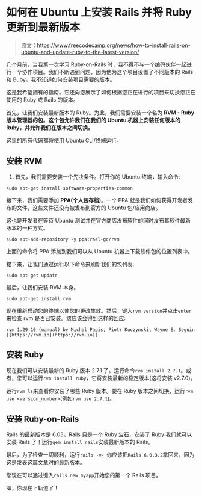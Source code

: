 # 如何在 Ubuntu 上安装 Rails 并将 Ruby 更新到最新版本

> 原文：<https://www.freecodecamp.org/news/how-to-install-rails-on-ubuntu-and-update-ruby-to-the-latest-version/>

几个月前，当我第一次学习 Ruby-on-Rails 时，我不得不与一个编码伙伴一起进行一个协作项目。我们不断遇到问题，因为他为这个项目设置了不同版本的 Rails 和 Buby。我不知道如何安装项目需要的版本。

这是我希望拥有的指南。它还向您展示了如何根据您正在进行的项目来切换您正在使用的 Ruby 或 Rails 的版本。

首先，让我们安装最新版本的 Ruby。为此，我们需要安装一个名为 **RVM - Ruby 版本管理器的包。这个包允许我们在我们的 Ubuntu 机器上安装任何版本的 Ruby，并允许我们在版本之间切换。**

这里的所有代码都将使用 Ubuntu CLI/终端运行。

## 安装 RVM

1.  首先，我们需要安装一个先决条件。打开你的 Ubuntu 终端，输入命令:

```
sudo apt-get install software-properties-common 
```

接下来，我们需要添加 **PPA(个人包存档)**。一个 PPA 就是我们如何获得开发者发布的文件，这些文件还没有被发布到官方的 Ubuntu 包/应用商店。

这也是开发者在等待 Ubuntu 测试并在官方商店发布软件的同时发布其软件最新版本的一种方式。

```
sudo apt-add-repository -y ppa:rael-gc/rvm
```

上面的命令将 PPA 添加到我们可以从 Ubuntu 机器上下载软件包的位置列表中。

接下来，让我们通过运行以下命令来刷新我们的包列表:

`sudo apt-get update`

最后，让我们安装 RVM 本身。

```
sudo apt-get install rvm
```

现在重新启动您的终端以使您的更改生效。然后，键入`rvm version`并点击`enter`来检查 rvm 是否已安装。您应该会得到这样的回应:

`rvm 1.29.10 (manual) by Michal Papis, Piotr Kuczynski, Wayne E. Seguin [[https://rvm.io](https://rvm.io)]`

## 安装 Ruby

现在我们可以安装最新的 Ruby 版本 2.7.1 了。运行命令`rvm install 2.7.1`。或者，您可以运行`rvm install ruby`，它将安装最新的稳定版本(这将安装 v2.7.0)。

运行`rvm ls`来查看你安装了哪些 Ruby 版本。要在 Ruby 版本之间切换，运行`rvm use <version_number>`(例如`rvm use 2.7.1`)。

## 安装 Ruby-on-Rails

Rails 的最新版本是 6.03。Rails 只是一个 Ruby 宝石，安装了 Ruby 我们就可以安装 Rails 了！运行`gem install rails`安装最新版本的 Rails。

最后，为了检查一切顺利，运行`rails -v`。你应该把`Rails 6.0.3.2`拿回来，因为这是发表这篇文章时的最新版本。

您现在可以通过键入`rails new myapp`开始您的第一个 Rails 项目。

嘿，你现在上轨道了！